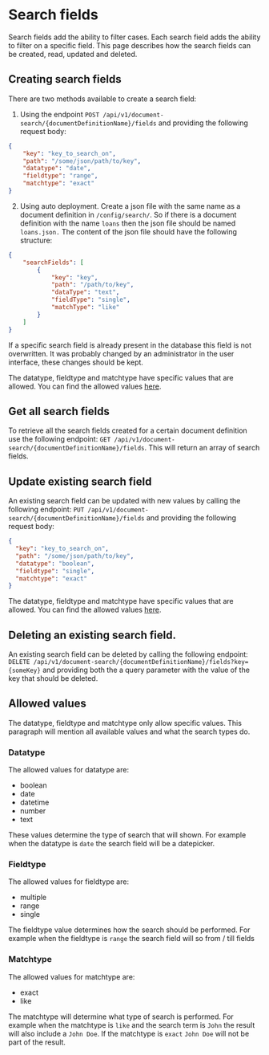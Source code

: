 # Search fields

Search fields add the ability to filter cases. Each search field adds the ability to filter on a specific field.
This page describes how the search fields can be created, read, updated and deleted.

## Creating search fields

There are two methods available to create a search field:

1) Using the endpoint `POST /api/v1/document-search/{documentDefinitionName}/fields` and providing the following request body:

```json
{
    "key": "key_to_search_on",
    "path": "/some/json/path/to/key",
    "datatype": "date",
    "fieldtype": "range",
    "matchtype": "exact"
}
```

2) Using auto deployment. Create a json file with the same name as a document definition in `/config/search/`. So if there is
a document definition with the name `loans` then the json file should be named `loans.json.` The content of the json file
should have the following structure:

```json
{
    "searchFields": [
        {
            "key": "key",
            "path": "/path/to/key",
            "dataType": "text",
            "fieldType": "single",
            "matchType": "like"
        }
    ]
}
```

If a specific search field is already present in the database this field is not overwritten. It was probably changed by an
administrator in the user interface, these changes should be kept.

The datatype, fieldtype and matchtype have specific values that are allowed.
You can find the allowed values [here](#allowed-values).

## Get all search fields

To retrieve all the search fields created for a certain document definition use the following endpoint:
`GET /api/v1/document-search/{documentDefinitionName}/fields`. This will return an array of search fields.

## Update existing search field
An existing search field can be updated with new values by calling the following endpoint:
`PUT /api/v1/document-search/{documentDefinitionName}/fields` and providing the following request body:

```json
{
  "key": "key_to_search_on",
  "path": "/some/json/path/to/key",
  "datatype": "boolean",
  "fieldtype": "single",
  "matchtype": "exact"
}
```

The datatype, fieldtype and matchtype have specific values that are allowed.
You can find the allowed values [here](#allowed-values).

## Deleting an existing search field.

An existing search field can be deleted by calling the following endpoint:
`DELETE /api/v1/document-search/{documentDefinitionName}/fields?key={someKey}` and providing both the a query parameter with the 
value of the key that should be deleted.

## Allowed values
The datatype, fieldtype and matchtype only allow specific values. This paragraph will mention all available values
and what the search types do.

### Datatype
The allowed values for datatype are:
* boolean
* date
* datetime
* number
* text

These values determine the type of search that will shown. For example when the datatype is `date` the 
search field will be a datepicker.

### Fieldtype
The allowed values for fieldtype are:
* multiple
* range
* single

The fieldtype value determines how the search should be performed. For example when the fieldtype is `range`
the search field will so from / till fields

### Matchtype
The allowed values for matchtype are:
* exact
* like

The matchtype will determine what type of search is performed. For example when the matchtype is `like` and
the search term is `John` the result will also include a `John Doe`. If the matchtype is `exact` `John Doe` 
will not be part of the result.
